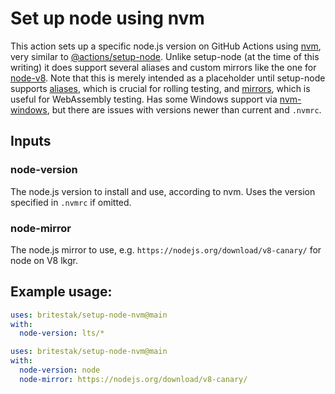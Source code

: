 # Set up node using nvm

This action sets up a specific node.js version on GitHub Actions using [nvm](https://github.com/nvm-sh/nvm), very similar to [@actions/setup-node](https://github.com/actions/setup-node). Unlike setup-node (at the time of this writing) it does support several aliases and custom mirrors like the one for [node-v8](https://github.com/nodejs/node-v8). Note that this is merely intended as a placeholder until setup-node supports [aliases](https://github.com/actions/setup-node/issues/26), which is crucial for rolling testing, and [mirrors](https://github.com/actions/setup-node/issues/65), which is useful for WebAssembly testing. Has some Windows support via [nvm-windows](https://github.com/coreybutler/nvm-windows), but there are issues with versions newer than current and `.nvmrc`.

## Inputs

### node-version

The node.js version to install and use, according to nvm. Uses the version specified in `.nvmrc` if omitted.

### node-mirror

The node.js mirror to use, e.g. `https://nodejs.org/download/v8-canary/` for node on V8 lkgr.

## Example usage:

```yaml
uses: britestak/setup-node-nvm@main
with:
  node-version: lts/*
```

```yaml
uses: britestak/setup-node-nvm@main
with:
  node-version: node
  node-mirror: https://nodejs.org/download/v8-canary/
```
